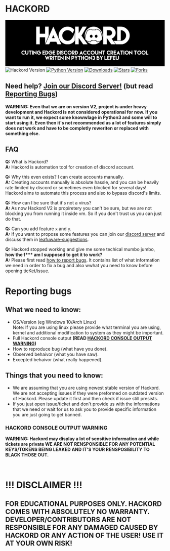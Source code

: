# **HACKORD**
![HACKORD - CUTTING EDGE DISCORD ACCOUNT CREATION TOOL - WRITEN IN PYTHON3 BY LEFEU (We were unable to load banner, \*shrug\*)](./README_images/hackord_banner.png)
![Hackord Version](https://img.shields.io/github/v/release/WieszakWare/Hackord?color=red&include_prereleases&label=HACKORD%20VERSION&style=for-the-badge)
[![Python Version](https://img.shields.io/badge/PYTHON%20VERSION-3.10.4-blue.svg?style=for-the-badge)](https://www.python.org/downloads/release/python-3104/)
[![Downloads](https://img.shields.io/github/downloads/WieszakWare/Hackord/total?label=Downloads&style=for-the-badge)](https://github.com/WieszakWare/Hackord/releases/latest)
[![Stars](https://img.shields.io/github/stars/wieszakware/hackord?label=Stars&style=for-the-badge)](https://github.com/wieszakware/hackord/stargazers)
[![Forks](https://img.shields.io/github/forks/wieszakware/hackord?label=Forks&style=for-the-badge)](https://github.com/wieszakware/hackord/network/members)

## Need help? [Join our Discord Server!](https://discord.gg/KCqrbVgSBF) (but read [Reporting Bugs](#reporting-bugs))

#### WARNING: Even that we are on version V2, project is under heavy development and Hackord is not considered operational for now. If you want to run it, we expect some knowwlage in Python3 and some will to start using it. Even then it's not recommended as a lot of features simply does not work and have to be completly reweriten or replaced with something else.

## **FAQ**
**Q:** What is Hackord?  
**A:** Hackord is automation tool for creation of discord account. 

**Q:** Why this even exists? I can create accounts manually.  
**A:** Creating accounts manually is absolute hassle, and you can be heavily rate limited by discord or sometimes even blocked for several days! Hackord aims to automate this process and also to bypass discord's limits.

**Q:** How can I be sure that it's not a virus?  
**A:** As now Hackord V2 is propiretery you can't be sure, but we are not blocking you from running it inside vm. So if you don't trust us you can just do that.

**Q:** Can you add feature `x` and `y`.  
**A:** If you want to propose some features you can join our [discord server](https://discord.com/invite/KCqrbVgSBF) and discuss them in [leafuware-suggestions](https://discord.com/channels/943896316373766174/1034132943284748388).

**Q:** Hackord stopped working and give me some techical mumbo jumbo, **how the f\*\*\* am I supposed to get it to work?**  
**A:** Please first read [how to report bugs](#reporting-bugs). It contains list of what information we need in order to fix a bug and also wwhat you need to know before opening ticKet/issue.

# **Reporting bugs**
## What we need to know:

- OS/Version (eg Windows 10/Arch Linux)  
    Note: If you are using linux please provide what terminal you are using, kernel and additional modification to system as they might be important.
- Full Hackord console output **(READ [HACKORD CONSOLE OUTPUT WARNING](#hackord-console-output-warning))**
- How to reproduce bug (what have you done).
- Observed behaivor (what you have saw).
- Excepted behaivor (what really happened).

## Things that you need to know:
 - We are assuming that you are using newest stable version of Hackord. We are not accepting issues if they were preformed on outdated version of Hackord. Please update it first and then check if issue still presists.
 - If you just open issue/ticket and don't provide us with the informations that we need or wait for us to ask you to provide specific information you are just going to get banned.
### **HACKORD CONSOLE OUTPUT WARNING**
**WARNING: Hackord may display a lot of sensitive information and while tickets are private WE ARE NOT RENSPONSIBLE FOR ANY POTENTIAL KEYS/TOKENS BEING LEAKED AND IT'S YOUR RENSPOSIBILITY TO BLACK THOSE OUT.**
 
&nbsp;  
# **!!! DISCLAIMER !!!**
## **FOR EDUCATIONAL PURPOSES ONLY. HACKORD COMES WITH ABSOLUTELY NO WARRANTY. DEVELOPER/CONTRIBUTORS ARE NOT RESPONSIBLE FOR ANY DAMAGED CAUSED BY HACKORD OR ANY ACTION OF THE USER! USE IT AT YOUR OWN RISK!**
